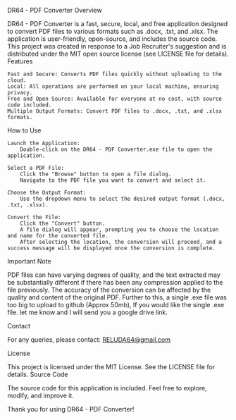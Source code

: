 DR64 - PDF Converter
Overview

DR64 - PDF Converter is a fast, secure, local, and free application designed to convert PDF files to various formats such as .docx, .txt, and .xlsx. The application is user-friendly, open-source, and includes the source code. This project was created in response to a Job Recruiter's suggestion and is distributed under the MIT open source license (see LICENSE file for details).
Features

    Fast and Secure: Converts PDF files quickly without uploading to the cloud.
    Local: All operations are performed on your local machine, ensuring privacy.
    Free and Open Source: Available for everyone at no cost, with source code included.
    Multiple Output Formats: Convert PDF files to .docx, .txt, and .xlsx formats.

How to Use

    Launch the Application:
        Double-click on the DR64 - PDF Converter.exe file to open the application.

    Select a PDF File:
        Click the "Browse" button to open a file dialog.
        Navigate to the PDF file you want to convert and select it.

    Choose the Output Format:
        Use the dropdown menu to select the desired output format (.docx, .txt, .xlsx).

    Convert the File:
        Click the "Convert" button.
        A file dialog will appear, prompting you to choose the location and name for the converted file.
        After selecting the location, the conversion will proceed, and a success message will be displayed once the conversion is complete.

Important Note

PDF files can have varying degrees of quality, and the text extracted may be substantially different if there has been any compression applied to the file previously. The accuracy of the conversion can be affected by the quality and content of the original PDF. Further to this, a single .exe file was too big to upload to github (Approx 50mb), If you would like the single .exe file. let me know and I will send you a google drive link.


Contact

For any queries, please contact: RELUDA64@gmail.com


License

This project is licensed under the MIT License. See the LICENSE file for details.
Source Code

The source code for this application is included. Feel free to explore, modify, and improve it.

Thank you for using DR64 - PDF Converter!
